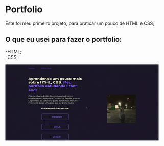 # **Portfolio**

<p>Este foi meu primeiro projeto, para praticar um pouco de HTML e CSS;</p>

## O que eu usei para fazer o portfolio:

-HTML;<br>
-CSS;

<img src="https://github.com/PedroAiires/portfolio/blob/main/portfolio.gif">
